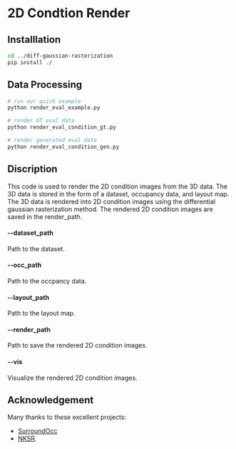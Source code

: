 # 2D Condtion Render

## Installlation

```bash
cd ../diff-gaussian-rasterization
pip install ./
```

## Data Processing

```bash
# run our quick example
python render_eval_example.py

# render GT eval data
python render_eval_condition_gt.py

# render generated eval data
python render_eval_condition_gen.py
```

## Discription

This code is used to render the 2D condition images from the 3D data. The 3D data is stored in the form of a dataset, occupancy data, and layout map. The 3D data is rendered into 2D condition images using the differential gaussian rasterization method. The rendered 2D condition images are saved in the render_path.

#### --dataset_path

Path to the dataset.

#### --occ_path

Path to the occpancy data.

#### --layout_path

Path to the layout map.

#### --render_path

Path to save the rendered 2D condition images.

#### --vis

Visualize the rendered 2D condition images.

## Acknowledgement

Many thanks to these excellent projects:

- [SurroundOcc](https://github.com/weiyithu/SurroundOcc?tab=readme-ov-file)
- [NKSR](https://github.com/nv-tlabs/NKSR?tab=readme-ov-file).
